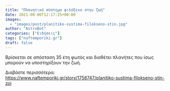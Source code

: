 ```yaml
---
title: "Πλανητικό σύστημα φιλόξενο στην ζωή"
date: 2021-08-06T12:17:25+00:00
images:
  - "images/post/planitiko-sustima-filokseno-stin.jpg"
author: "AstroBot"
categories: ["Ειδήσεις"]
tags: ["naftemporiki.gr"]
draft: false
---
```


Βρίσκεται σε απόσταση 35 έτη φωτός και διαθέτει πλανήτες που ίσως μπορούν να υποστηρίξουν την ζωή.

Διαβάστε περισσότερα: https://www.naftemporiki.gr/story/1758747/planitiko-sustima-filokseno-stin-zoi
